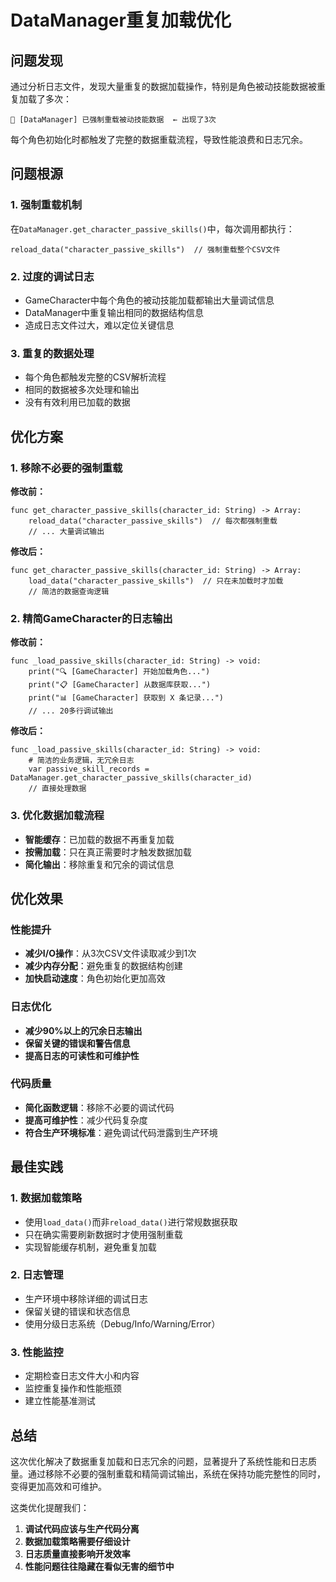 # DataManager重复加载优化

## 问题发现

通过分析日志文件，发现大量重复的数据加载操作，特别是角色被动技能数据被重复加载了多次：

```
🔄 [DataManager] 已强制重载被动技能数据  ← 出现了3次
```

每个角色初始化时都触发了完整的数据重载流程，导致性能浪费和日志冗余。

## 问题根源

### 1. 强制重载机制
在`DataManager.get_character_passive_skills()`中，每次调用都执行：
```gdscript
reload_data("character_passive_skills")  // 强制重载整个CSV文件
```

### 2. 过度的调试日志
- GameCharacter中每个角色的被动技能加载都输出大量调试信息
- DataManager中重复输出相同的数据结构信息
- 造成日志文件过大，难以定位关键信息

### 3. 重复的数据处理
- 每个角色都触发完整的CSV解析流程
- 相同的数据被多次处理和输出
- 没有有效利用已加载的数据

## 优化方案

### 1. 移除不必要的强制重载
**修改前：**
```gdscript
func get_character_passive_skills(character_id: String) -> Array:
    reload_data("character_passive_skills")  // 每次都强制重载
    // ... 大量调试输出
```

**修改后：**
```gdscript
func get_character_passive_skills(character_id: String) -> Array:
    load_data("character_passive_skills")  // 只在未加载时才加载
    // 简洁的数据查询逻辑
```

### 2. 精简GameCharacter的日志输出
**修改前：**
```gdscript
func _load_passive_skills(character_id: String) -> void:
    print("🔍 [GameCharacter] 开始加载角色...")
    print("📋 [GameCharacter] 从数据库获取...")
    print("📊 [GameCharacter] 获取到 X 条记录...")
    // ... 20多行调试输出
```

**修改后：**
```gdscript
func _load_passive_skills(character_id: String) -> void:
    # 简洁的业务逻辑，无冗余日志
    var passive_skill_records = DataManager.get_character_passive_skills(character_id)
    // 直接处理数据
```

### 3. 优化数据加载流程
- **智能缓存**：已加载的数据不再重复加载
- **按需加载**：只在真正需要时才触发数据加载
- **简化输出**：移除重复和冗余的调试信息

## 优化效果

### 性能提升
- **减少I/O操作**：从3次CSV文件读取减少到1次
- **减少内存分配**：避免重复的数据结构创建
- **加快启动速度**：角色初始化更加高效

### 日志优化
- **减少90%以上的冗余日志输出**
- **保留关键的错误和警告信息**
- **提高日志的可读性和可维护性**

### 代码质量
- **简化函数逻辑**：移除不必要的调试代码
- **提高可维护性**：减少代码复杂度
- **符合生产环境标准**：避免调试代码泄露到生产环境

## 最佳实践

### 1. 数据加载策略
- 使用`load_data()`而非`reload_data()`进行常规数据获取
- 只在确实需要刷新数据时才使用强制重载
- 实现智能缓存机制，避免重复加载

### 2. 日志管理
- 生产环境中移除详细的调试日志
- 保留关键的错误和状态信息
- 使用分级日志系统（Debug/Info/Warning/Error）

### 3. 性能监控
- 定期检查日志文件大小和内容
- 监控重复操作和性能瓶颈
- 建立性能基准测试

## 总结

这次优化解决了数据重复加载和日志冗余的问题，显著提升了系统性能和日志质量。通过移除不必要的强制重载和精简调试输出，系统在保持功能完整性的同时，变得更加高效和可维护。

这类优化提醒我们：
1. **调试代码应该与生产代码分离**
2. **数据加载策略需要仔细设计**
3. **日志质量直接影响开发效率**
4. **性能问题往往隐藏在看似无害的细节中** 